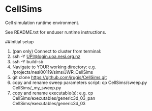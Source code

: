# CellSims
Cell simulation runtime environment.

See README.txt for enduser runtime instructions.

##initial setup
1. (pan only) Connect to cluster from terminal:
  1. ssh -Y UPI@login.uoa.nesi.org.nz
  2. ssh -Y build-sb
2. Navigate to YOUR working directory: e.g. /projects/nesi00119/sims/JWR_CellSims
3. git clone https://github.com/jrugis/CellSims.git
4. copy and rename sweep parameters script: cp CellSims/sweep.py CellSims/_my_sweep.py
5. copy and rename executable(s): e.g. cp CellSims/executables/generic3d_03_pan CellSims/executables/generic3d_03
